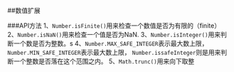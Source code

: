 ##数值扩展

###API方法
1、`Number.isFinite()`用来检查一个数值是否为有限的（finite）
2、`Number.isNaN()`用来检查一个值是否为NaN.
3、`Number.isInteger()`用来判断一个数是否为整数。s
4、`Number.MAX_SAFE_INTEGER`表示最大数上限， `Number.MIN_SAFE_INTEGER`表示最大数上限， `Number.issafeInteger`则是用来判断一个整数是否落在这个范围之内。 
5、`Math.trunc()`用来向下取整